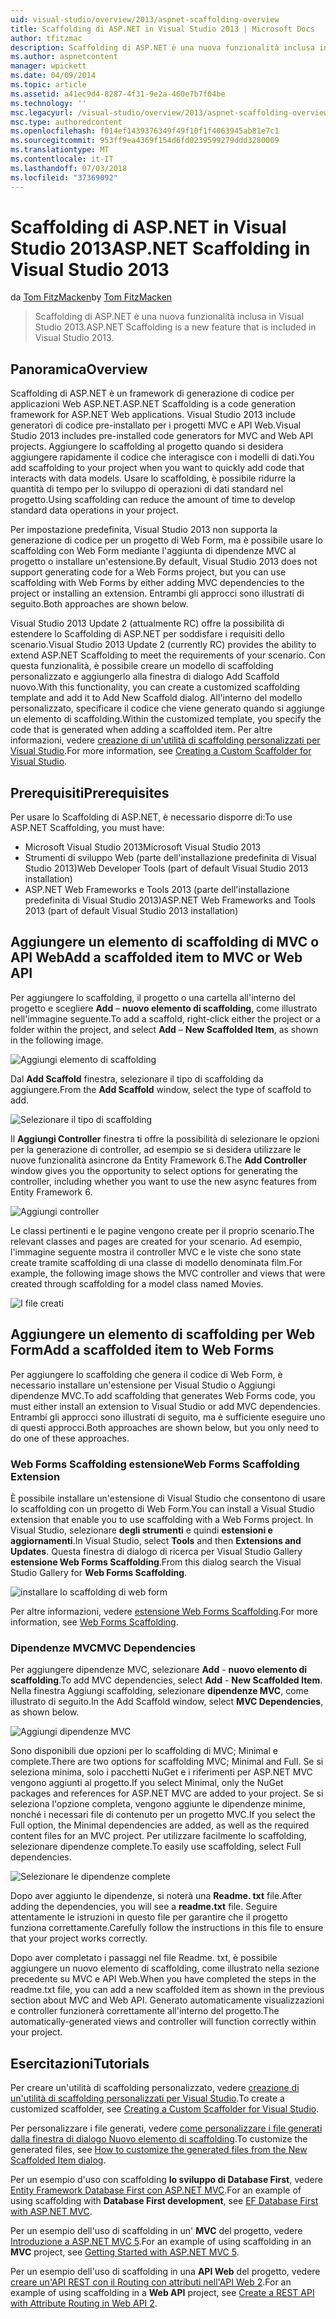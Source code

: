 ```yaml
---
uid: visual-studio/overview/2013/aspnet-scaffolding-overview
title: Scaffolding di ASP.NET in Visual Studio 2013 | Microsoft Docs
author: tfitzmac
description: Scaffolding di ASP.NET è una nuova funzionalità inclusa in Visual Studio 2013.
ms.author: aspnetcontent
manager: wpickett
ms.date: 04/09/2014
ms.topic: article
ms.assetid: a41ec9d4-8287-4f31-9e2a-460e7b7f04be
ms.technology: ''
msc.legacyurl: /visual-studio/overview/2013/aspnet-scaffolding-overview
msc.type: authoredcontent
ms.openlocfilehash: f014ef1439376349f49f10f1f4063945ab81e7c1
ms.sourcegitcommit: 953ff9ea4369f154d6fd0239599279ddd3280009
ms.translationtype: MT
ms.contentlocale: it-IT
ms.lasthandoff: 07/03/2018
ms.locfileid: "37369092"
---
```

<a name="aspnet-scaffolding-in-visual-studio-2013"></a><span data-ttu-id="10b7d-103">Scaffolding di ASP.NET in Visual Studio 2013</span><span class="sxs-lookup"><span data-stu-id="10b7d-103">ASP.NET Scaffolding in Visual Studio 2013</span></span>
====================
<span data-ttu-id="10b7d-104">da [Tom FitzMacken](https://github.com/tfitzmac)</span><span class="sxs-lookup"><span data-stu-id="10b7d-104">by [Tom FitzMacken](https://github.com/tfitzmac)</span></span>

> <span data-ttu-id="10b7d-105">Scaffolding di ASP.NET è una nuova funzionalità inclusa in Visual Studio 2013.</span><span class="sxs-lookup"><span data-stu-id="10b7d-105">ASP.NET Scaffolding is a new feature that is included in Visual Studio 2013.</span></span>


## <a name="overview"></a><span data-ttu-id="10b7d-106">Panoramica</span><span class="sxs-lookup"><span data-stu-id="10b7d-106">Overview</span></span>

<span data-ttu-id="10b7d-107">Scaffolding di ASP.NET è un framework di generazione di codice per applicazioni Web ASP.NET.</span><span class="sxs-lookup"><span data-stu-id="10b7d-107">ASP.NET Scaffolding is a code generation framework for ASP.NET Web applications.</span></span> <span data-ttu-id="10b7d-108">Visual Studio 2013 include generatori di codice pre-installato per i progetti MVC e API Web.</span><span class="sxs-lookup"><span data-stu-id="10b7d-108">Visual Studio 2013 includes pre-installed code generators for MVC and Web API projects.</span></span> <span data-ttu-id="10b7d-109">Aggiungere lo scaffolding al progetto quando si desidera aggiungere rapidamente il codice che interagisce con i modelli di dati.</span><span class="sxs-lookup"><span data-stu-id="10b7d-109">You add scaffolding to your project when you want to quickly add code that interacts with data models.</span></span> <span data-ttu-id="10b7d-110">Usare lo scaffolding, è possibile ridurre la quantità di tempo per lo sviluppo di operazioni di dati standard nel progetto.</span><span class="sxs-lookup"><span data-stu-id="10b7d-110">Using scaffolding can reduce the amount of time to develop standard data operations in your project.</span></span>

<span data-ttu-id="10b7d-111">Per impostazione predefinita, Visual Studio 2013 non supporta la generazione di codice per un progetto di Web Form, ma è possibile usare lo scaffolding con Web Form mediante l'aggiunta di dipendenze MVC al progetto o installare un'estensione.</span><span class="sxs-lookup"><span data-stu-id="10b7d-111">By default, Visual Studio 2013 does not support generating code for a Web Forms project, but you can use scaffolding with Web Forms by either adding MVC dependencies to the project or installing an extension.</span></span> <span data-ttu-id="10b7d-112">Entrambi gli approcci sono illustrati di seguito.</span><span class="sxs-lookup"><span data-stu-id="10b7d-112">Both approaches are shown below.</span></span>

<span data-ttu-id="10b7d-113">Visual Studio 2013 Update 2 (attualmente RC) offre la possibilità di estendere lo Scaffolding di ASP.NET per soddisfare i requisiti dello scenario.</span><span class="sxs-lookup"><span data-stu-id="10b7d-113">Visual Studio 2013 Update 2 (currently RC) provides the ability to extend ASP.NET Scaffolding to meet the requirements of your scenario.</span></span> <span data-ttu-id="10b7d-114">Con questa funzionalità, è possibile creare un modello di scaffolding personalizzato e aggiungerlo alla finestra di dialogo Add Scaffold nuovo.</span><span class="sxs-lookup"><span data-stu-id="10b7d-114">With this functionality, you can create a customized scaffolding template and add it to Add New Scaffold dialog.</span></span> <span data-ttu-id="10b7d-115">All'interno del modello personalizzato, specificare il codice che viene generato quando si aggiunge un elemento di scaffolding.</span><span class="sxs-lookup"><span data-stu-id="10b7d-115">Within the customized template, you specify the code that is generated when adding a scaffolded item.</span></span> <span data-ttu-id="10b7d-116">Per altre informazioni, vedere [creazione di un'utilità di scaffolding personalizzati per Visual Studio](https://go.microsoft.com/fwlink/p/?LinkId=395029).</span><span class="sxs-lookup"><span data-stu-id="10b7d-116">For more information, see [Creating a Custom Scaffolder for Visual Studio](https://go.microsoft.com/fwlink/p/?LinkId=395029).</span></span>

## <a name="prerequisites"></a><span data-ttu-id="10b7d-117">Prerequisiti</span><span class="sxs-lookup"><span data-stu-id="10b7d-117">Prerequisites</span></span>

<span data-ttu-id="10b7d-118">Per usare lo Scaffolding di ASP.NET, è necessario disporre di:</span><span class="sxs-lookup"><span data-stu-id="10b7d-118">To use ASP.NET Scaffolding, you must have:</span></span>

- <span data-ttu-id="10b7d-119">Microsoft Visual Studio 2013</span><span class="sxs-lookup"><span data-stu-id="10b7d-119">Microsoft Visual Studio 2013</span></span>
- <span data-ttu-id="10b7d-120">Strumenti di sviluppo Web (parte dell'installazione predefinita di Visual Studio 2013)</span><span class="sxs-lookup"><span data-stu-id="10b7d-120">Web Developer Tools (part of default Visual Studio 2013 installation)</span></span>
- <span data-ttu-id="10b7d-121">ASP.NET Web Frameworks e Tools 2013 (parte dell'installazione predefinita di Visual Studio 2013)</span><span class="sxs-lookup"><span data-stu-id="10b7d-121">ASP.NET Web Frameworks and Tools 2013 (part of default Visual Studio 2013 installation)</span></span>

## <a name="add-a-scaffolded-item-to-mvc-or-web-api"></a><span data-ttu-id="10b7d-122">Aggiungere un elemento di scaffolding di MVC o API Web</span><span class="sxs-lookup"><span data-stu-id="10b7d-122">Add a scaffolded item to MVC or Web API</span></span>

<span data-ttu-id="10b7d-123">Per aggiungere lo scaffolding, il progetto o una cartella all'interno del progetto e scegliere **Add** – **nuovo elemento di scaffolding**, come illustrato nell'immagine seguente.</span><span class="sxs-lookup"><span data-stu-id="10b7d-123">To add a scaffold, right-click either the project or a folder within the project, and select **Add** – **New Scaffolded Item**, as shown in the following image.</span></span>

![Aggiungi elemento di scaffolding](aspnet-scaffolding-overview/_static/image1.png)

<span data-ttu-id="10b7d-125">Dal **Add Scaffold** finestra, selezionare il tipo di scaffolding da aggiungere.</span><span class="sxs-lookup"><span data-stu-id="10b7d-125">From the **Add Scaffold** window, select the type of scaffold to add.</span></span>

![Selezionare il tipo di scaffolding](aspnet-scaffolding-overview/_static/image2.png)

<span data-ttu-id="10b7d-127">Il **Aggiungi Controller** finestra ti offre la possibilità di selezionare le opzioni per la generazione di controller, ad esempio se si desidera utilizzare le nuove funzionalità asincrone da Entity Framework 6.</span><span class="sxs-lookup"><span data-stu-id="10b7d-127">The **Add Controller** window gives you the opportunity to select options for generating the controller, including whether you want to use the new async features from Entity Framework 6.</span></span>

![Aggiungi controller](aspnet-scaffolding-overview/_static/image3.png)

<span data-ttu-id="10b7d-129">Le classi pertinenti e le pagine vengono create per il proprio scenario.</span><span class="sxs-lookup"><span data-stu-id="10b7d-129">The relevant classes and pages are created for your scenario.</span></span> <span data-ttu-id="10b7d-130">Ad esempio, l'immagine seguente mostra il controller MVC e le viste che sono state create tramite scaffolding di una classe di modello denominata film.</span><span class="sxs-lookup"><span data-stu-id="10b7d-130">For example, the following image shows the MVC controller and views that were created through scaffolding for a model class named Movies.</span></span>

![I file creati](aspnet-scaffolding-overview/_static/image4.png)

## <a name="add-a-scaffolded-item-to-web-forms"></a><span data-ttu-id="10b7d-132">Aggiungere un elemento di scaffolding per Web Form</span><span class="sxs-lookup"><span data-stu-id="10b7d-132">Add a scaffolded item to Web Forms</span></span>

<span data-ttu-id="10b7d-133">Per aggiungere lo scaffolding che genera il codice di Web Form, è necessario installare un'estensione per Visual Studio o Aggiungi dipendenze MVC.</span><span class="sxs-lookup"><span data-stu-id="10b7d-133">To add scaffolding that generates Web Forms code, you must either install an extension to Visual Studio or add MVC dependencies.</span></span> <span data-ttu-id="10b7d-134">Entrambi gli approcci sono illustrati di seguito, ma è sufficiente eseguire uno di questi approcci.</span><span class="sxs-lookup"><span data-stu-id="10b7d-134">Both approaches are shown below, but you only need to do one of these approaches.</span></span>

### <a name="web-forms-scaffolding-extension"></a><span data-ttu-id="10b7d-135">Web Forms Scaffolding estensione</span><span class="sxs-lookup"><span data-stu-id="10b7d-135">Web Forms Scaffolding Extension</span></span>

<span data-ttu-id="10b7d-136">È possibile installare un'estensione di Visual Studio che consentono di usare lo scaffolding con un progetto di Web Form.</span><span class="sxs-lookup"><span data-stu-id="10b7d-136">You can install a Visual Studio extension that enable you to use scaffolding with a Web Forms project.</span></span> <span data-ttu-id="10b7d-137">In Visual Studio, selezionare **degli strumenti** e quindi **estensioni e aggiornamenti**.</span><span class="sxs-lookup"><span data-stu-id="10b7d-137">In Visual Studio, select **Tools** and then **Extensions and Updates**.</span></span> <span data-ttu-id="10b7d-138">Questa finestra di dialogo di ricerca per Visual Studio Gallery **estensione Web Forms Scaffolding**.</span><span class="sxs-lookup"><span data-stu-id="10b7d-138">From this dialog search the Visual Studio Gallery for **Web Forms Scaffolding**.</span></span>

![installare lo scaffolding di web form](aspnet-scaffolding-overview/_static/image5.png)

<span data-ttu-id="10b7d-140">Per altre informazioni, vedere [estensione Web Forms Scaffolding](https://go.microsoft.com/fwlink/p/?LinkId=396478).</span><span class="sxs-lookup"><span data-stu-id="10b7d-140">For more information, see [Web Forms Scaffolding](https://go.microsoft.com/fwlink/p/?LinkId=396478).</span></span>

### <a name="mvc-dependencies"></a><span data-ttu-id="10b7d-141">Dipendenze MVC</span><span class="sxs-lookup"><span data-stu-id="10b7d-141">MVC Dependencies</span></span>

<span data-ttu-id="10b7d-142">Per aggiungere dipendenze MVC, selezionare **Add** - **nuovo elemento di scaffolding**.</span><span class="sxs-lookup"><span data-stu-id="10b7d-142">To add MVC dependencies, select **Add** - **New Scaffolded Item**.</span></span> <span data-ttu-id="10b7d-143">Nella finestra Aggiungi scaffolding, selezionare **dipendenze MVC**, come illustrato di seguito.</span><span class="sxs-lookup"><span data-stu-id="10b7d-143">In the Add Scaffold window, select **MVC Dependencies**, as shown below.</span></span>

![Aggiungi dipendenze MVC](aspnet-scaffolding-overview/_static/image6.png)

<span data-ttu-id="10b7d-145">Sono disponibili due opzioni per lo scaffolding di MVC; Minimal e complete.</span><span class="sxs-lookup"><span data-stu-id="10b7d-145">There are two options for scaffolding MVC; Minimal and Full.</span></span> <span data-ttu-id="10b7d-146">Se si seleziona minima, solo i pacchetti NuGet e i riferimenti per ASP.NET MVC vengono aggiunti al progetto.</span><span class="sxs-lookup"><span data-stu-id="10b7d-146">If you select Minimal, only the NuGet packages and references for ASP.NET MVC are added to your project.</span></span> <span data-ttu-id="10b7d-147">Se si seleziona l'opzione completa, vengono aggiunte le dipendenze minime, nonché i necessari file di contenuto per un progetto MVC.</span><span class="sxs-lookup"><span data-stu-id="10b7d-147">If you select the Full option, the Minimal dependencies are added, as well as the required content files for an MVC project.</span></span> <span data-ttu-id="10b7d-148">Per utilizzare facilmente lo scaffolding, selezionare dipendenze complete.</span><span class="sxs-lookup"><span data-stu-id="10b7d-148">To easily use scaffolding, select Full dependencies.</span></span>

![Selezionare le dipendenze complete](aspnet-scaffolding-overview/_static/image7.png)

<span data-ttu-id="10b7d-150">Dopo aver aggiunto le dipendenze, si noterà una **Readme. txt** file.</span><span class="sxs-lookup"><span data-stu-id="10b7d-150">After adding the dependencies, you will see a **readme.txt** file.</span></span> <span data-ttu-id="10b7d-151">Seguire attentamente le istruzioni in questo file per garantire che il progetto funziona correttamente.</span><span class="sxs-lookup"><span data-stu-id="10b7d-151">Carefully follow the instructions in this file to ensure that your project works correctly.</span></span>

<span data-ttu-id="10b7d-152">Dopo aver completato i passaggi nel file Readme. txt, è possibile aggiungere un nuovo elemento di scaffolding, come illustrato nella sezione precedente su MVC e API Web.</span><span class="sxs-lookup"><span data-stu-id="10b7d-152">When you have completed the steps in the readme.txt file, you can add a new scaffolded item as shown in the previous section about MVC and Web API.</span></span> <span data-ttu-id="10b7d-153">Generato automaticamente visualizzazioni e controller funzionerà correttamente all'interno del progetto.</span><span class="sxs-lookup"><span data-stu-id="10b7d-153">The automatically-generated views and controller will function correctly within your project.</span></span>

## <a name="tutorials"></a><span data-ttu-id="10b7d-154">Esercitazioni</span><span class="sxs-lookup"><span data-stu-id="10b7d-154">Tutorials</span></span>

<span data-ttu-id="10b7d-155">Per creare un'utilità di scaffolding personalizzato, vedere [creazione di un'utilità di scaffolding personalizzati per Visual Studio](https://go.microsoft.com/fwlink/p/?LinkId=395029).</span><span class="sxs-lookup"><span data-stu-id="10b7d-155">To create a customized scaffolder, see [Creating a Custom Scaffolder for Visual Studio](https://go.microsoft.com/fwlink/p/?LinkId=395029).</span></span>

<span data-ttu-id="10b7d-156">Per personalizzare i file generati, vedere [come personalizzare i file generati dalla finestra di dialogo Nuovo elemento di scaffolding](https://blogs.msdn.com/b/webdev/archive/2013/12/26/how-to-customize-the-generated-files-from-the-new-scaffolded-item-dialog.aspx).</span><span class="sxs-lookup"><span data-stu-id="10b7d-156">To customize the generated files, see [How to customize the generated files from the New Scaffolded Item dialog](https://blogs.msdn.com/b/webdev/archive/2013/12/26/how-to-customize-the-generated-files-from-the-new-scaffolded-item-dialog.aspx).</span></span>

<span data-ttu-id="10b7d-157">Per un esempio d'uso con scaffolding **lo sviluppo di Database First**, vedere [Entity Framework Database First con ASP.NET MVC](../../../mvc/overview/getting-started/database-first-development/setting-up-database.md).</span><span class="sxs-lookup"><span data-stu-id="10b7d-157">For an example of using scaffolding with **Database First development**, see [EF Database First with ASP.NET MVC](../../../mvc/overview/getting-started/database-first-development/setting-up-database.md).</span></span>

<span data-ttu-id="10b7d-158">Per un esempio dell'uso di scaffolding in un' **MVC** del progetto, vedere [Introduzione a ASP.NET MVC 5](../../../mvc/overview/getting-started/introduction/getting-started.md).</span><span class="sxs-lookup"><span data-stu-id="10b7d-158">For an example of using scaffolding in an **MVC** project, see [Getting Started with ASP.NET MVC 5](../../../mvc/overview/getting-started/introduction/getting-started.md).</span></span>

<span data-ttu-id="10b7d-159">Per un esempio dell'uso di scaffolding in una **API Web** del progetto, vedere [creare un'API REST con il Routing con attributi nell'API Web 2](../../../web-api/overview/web-api-routing-and-actions/create-a-rest-api-with-attribute-routing.md).</span><span class="sxs-lookup"><span data-stu-id="10b7d-159">For an example of using scaffolding in a **Web API** project, see [Create a REST API with Attribute Routing in Web API 2](../../../web-api/overview/web-api-routing-and-actions/create-a-rest-api-with-attribute-routing.md).</span></span>
